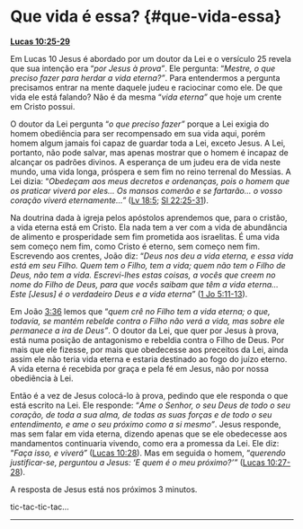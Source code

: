 # Que vida é essa? {#que-vida-essa}

[**Lucas 10:25-29**](http://bibliaonline.com.br/acf/lc/10/25-29)

Em Lucas 10 Jesus é abordado por um doutor da Lei e o versículo 25 revela que sua intenção era “_por Jesus à prova”_. Ele pergunta: “_Mestre, o que preciso fazer para herdar a vida eterna?”_. Para entendermos a pergunta precisamos entrar na mente daquele judeu e raciocinar como ele. De que vida ele está falando? Não é da mesma “_vida eterna”_ que hoje um crente em Cristo possui.

O doutor da Lei pergunta “_o que preciso fazer”_ porque a Lei exigia do homem obediência para ser recompensado em sua vida aqui, porém homem algum jamais foi capaz de guardar toda a Lei, exceto Jesus. A Lei, portanto, não pode salvar, mas apenas mostrar que o homem é incapaz de alcançar os padrões divinos. A esperança de um judeu era de vida neste mundo, uma vida longa, próspera e sem fim no reino terrenal do Messias. A Lei dizia: “_Obedeçam aos meus decretos e ordenanças, pois o homem que os praticar viverá por eles... Os mansos comerão e se fartarão... o vosso coração viverá eternamente...”_ ([Lv 18:5](http://bibliaonline.com.br/acf/lv/18/5); [Sl 22:25-31](http://bibliaonline.com.br/acf/sl/22/25-31)).

Na doutrina dada à igreja pelos apóstolos aprendemos que, para o cristão, a vida eterna está em Cristo. Ela nada tem a ver com a vida de abundância de alimento e prosperidade sem fim prometida aos israelitas. É uma vida sem começo nem fim, como Cristo é eterno, sem começo nem fim. Escrevendo aos crentes, João diz: “_Deus nos deu a vida eterna, e essa vida está em seu Filho. Quem tem o Filho, tem a vida; quem não tem o Filho de Deus, não tem a vida. Escrevi-lhes estas coisas, a vocês que creem no nome do Filho de Deus, para que vocês saibam que têm a vida eterna... Este [Jesus] é o verdadeiro Deus e a vida eterna”_ ([1 Jo 5:11-13](http://bibliaonline.com.br/acf/1jo/5/11-13)).

Em João [3:36](http://bibliaonline.com.br/acf/jo/3/36) lemos que “_quem crê no Filho tem a vida eterna; o que, todavia, se mantém rebelde contra o Filho não verá a vida, mas sobre ele permanece a ira de Deus”_. O doutor da Lei, que quer por Jesus à prova, está numa posição de antagonismo e rebeldia contra o Filho de Deus. Por mais que ele fizesse, por mais que obedecesse aos preceitos da Lei, ainda assim ele não teria vida eterna e estaria destinado ao fogo do juízo eterno. A vida eterna é recebida por graça e pela fé em Jesus, não por nossa obediência à Lei.

Então é a vez de Jesus colocá-lo à prova, pedindo que ele responda o que está escrito na Lei. Ele responde: “_Ame o Senhor, o seu Deus de todo o seu coração, de toda a sua alma, de todas as suas forças e de todo o seu entendimento, e ame o seu próximo como a si mesmo”_. Jesus responde, mas sem falar em vida eterna, dizendo apenas que se ele obedecesse aos mandamentos continuaria vivendo, como era a promessa da Lei. Ele diz: “_Faça isso, e viverá”_ ([Lucas 10:28](http://bibliaonline.com.br/acf/lc/10/28)). Mas em seguida o homem, “_querendo justificar-se, perguntou a Jesus: ‘E quem é o meu próximo?’”_ ([Lucas 10:27-28](http://bibliaonline.com.br/acf/lc/10/27-28)).

A resposta de Jesus está nos próximos 3 minutos.

tic-tac-tic-tac...

*****